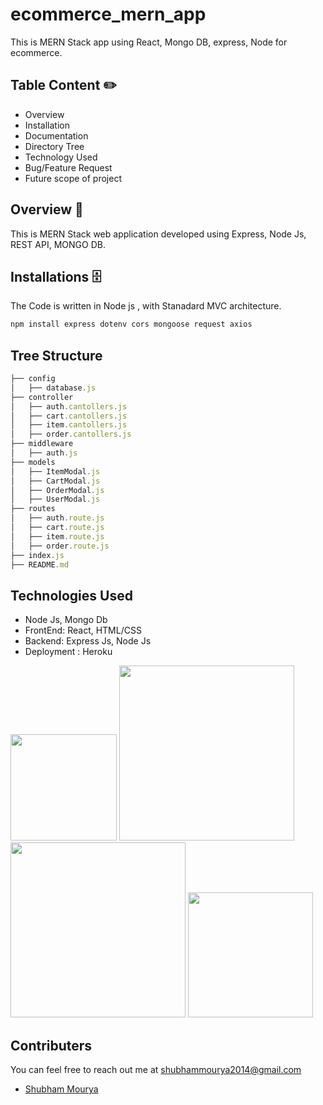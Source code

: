 # ecommerce_mern_app
This is MERN Stack app using React, Mongo DB, express, Node for ecommerce.


## Table Content ✏️
* Overview
* Installation
* Documentation
* Directory Tree
* Technology Used
* Bug/Feature Request
* Future scope of project

## Overview  📜
This is MERN Stack web application developed using Express, Node Js, REST API, MONGO DB.

## Installations  🗄️
The Code is written in Node js , with Stanadard MVC architecture.
```bash
npm install express dotenv cors mongoose request axios 
```
## Tree Structure
```javascript
├── config
│   ├── database.js
├── controller
│   ├── auth.cantollers.js
│   ├── cart.cantollers.js
│   ├── item.cantollers.js
│   ├── order.cantollers.js
├── middleware
│   ├── auth.js
├── models
│   ├── ItemModal.js
│   ├── CartModal.js
│   ├── OrderModal.js
│   ├── UserModal.js
├── routes
│   ├── auth.route.js
│   ├── cart.route.js
│   ├── item.route.js
│   ├── order.route.js
├── index.js
├── README.md

```
## Technologies Used

* Node Js, Mongo Db
* FrontEnd: React, HTML/CSS
* Backend: Express Js, Node Js
* Deployment : Heroku

[<img target="_blank" src="https://expressjs.com/" width=170>](https://flask.palletsprojects.com/en/1.1.x/) [<img target="_blank" src="https://www.g2.com/products/nodejs-development-services/reviews" width=280>](https://cassandra.apache.org/_/index.html)[<img target="_blank" src="https://encrypted-tbn0.gstatic.com/images?q=tbn:ANd9GcSEHMPPej34qcJENKeCNdpqnZ5V9vLrmwVIvw&usqp=CAU" width=280>](https://aws.amazon.com/) [<img target="_blank" src="https://seeklogo.com/images/B/bootstrap-logo-69A1CCC10B-seeklogo.com.png" width=200>](https://getbootstrap.com/) 



## Contributers
You can feel free to reach out me at shubhammourya2014@gmail.com

- [Shubham Mourya](https://github.com/msahubham1)
